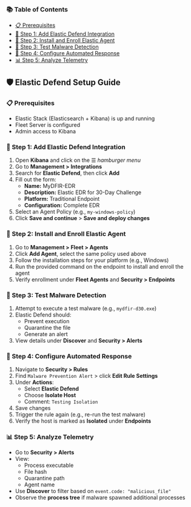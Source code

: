 <nav>
  <h3>📚 Table of Contents</h3>
  <ul>
    <li><a href="#prerequisites">📋 Prerequisites</a></li>
    <li><a href="#step-1">🔧 Step 1: Add Elastic Defend Integration</a></li>
    <li><a href="#step-2">💽 Step 2: Install and Enroll Elastic Agent</a></li>
    <li><a href="#step-3">🧪 Step 3: Test Malware Detection</a></li>
    <li><a href="#step-4">🔄 Step 4: Configure Automated Response</a></li>
    <li><a href="#step-5">📊 Step 5: Analyze Telemetry</a></li>
  </ul>
</nav>

<h2 id="elastic-defend-setup">🛡️ Elastic Defend Setup Guide</h2>

<h3 id="prerequisites">📋 Prerequisites</h3>
<ul>
  <li>Elastic Stack (Elasticsearch + Kibana) is up and running</li>
  <li>Fleet Server is configured</li>
  <li>Admin access to Kibana</li>
</ul>

<h3 id="step-1">🔧 Step 1: Add Elastic Defend Integration</h3>
<ol>
  <li>Open <strong>Kibana</strong> and click on the ☰ <em>hamburger menu</em></li>
  <li>Go to <strong>Management &gt; Integrations</strong></li>
  <li>Search for <strong>Elastic Defend</strong>, then click <strong>Add</strong></li>
  <li>
    Fill out the form:
    <ul>
      <li><strong>Name:</strong> MyDFIR-EDR</li>
      <li><strong>Description:</strong> Elastic EDR for 30-Day Challenge</li>
      <li><strong>Platform:</strong> Traditional Endpoint</li>
      <li><strong>Configuration:</strong> Complete EDR</li>
    </ul>
  </li>
  <li>Select an Agent Policy (e.g., <code>my-windows-policy</code>)</li>
  <li>Click <strong>Save and continue</strong> &gt; <strong>Save and deploy changes</strong></li>
</ol>

<h3 id="step-2">💽 Step 2: Install and Enroll Elastic Agent</h3>
<ol>
  <li>Go to <strong>Management &gt; Fleet &gt; Agents</strong></li>
  <li>Click <strong>Add Agent</strong>, select the same policy used above</li>
  <li>Follow the installation steps for your platform (e.g., Windows)</li>
  <li>Run the provided command on the endpoint to install and enroll the agent</li>
  <li>Verify enrollment under <strong>Fleet Agents</strong> and <strong>Security &gt; Endpoints</strong></li>
</ol>

<h3 id="step-3">🧪 Step 3: Test Malware Detection</h3>
<ol>
  <li>Attempt to execute a test malware (e.g., <code>mydfir-d30.exe</code>)</li>
  <li>Elastic Defend should:
    <ul>
      <li>Prevent execution</li>
      <li>Quarantine the file</li>
      <li>Generate an alert</li>
    </ul>
  </li>
  <li>View details under <strong>Discover</strong> and <strong>Security &gt; Alerts</strong></li>
</ol>

<h3 id="step-4">🔄 Step 4: Configure Automated Response</h3>
<ol>
  <li>Navigate to <strong>Security &gt; Rules</strong></li>
  <li>Find <code>Malware Prevention Alert</code> &gt; click <strong>Edit Rule Settings</strong></li>
  <li>Under <strong>Actions</strong>:
    <ul>
      <li>Select <strong>Elastic Defend</strong></li>
      <li>Choose <strong>Isolate Host</strong></li>
      <li>Comment: <code>Testing Isolation</code></li>
    </ul>
  </li>
  <li>Save changes</li>
  <li>Trigger the rule again (e.g., re-run the test malware)</li>
  <li>Verify the host is marked as <strong>Isolated</strong> under <strong>Endpoints</strong></li>
</ol>

<h3 id="step-5">📊 Step 5: Analyze Telemetry</h3>
<ul>
  <li>Go to <strong>Security &gt; Alerts</strong></li>
  <li>View:
    <ul>
      <li>Process executable</li>
      <li>File hash</li>
      <li>Quarantine path</li>
      <li>Agent name</li>
    </ul>
  </li>
  <li>Use <strong>Discover</strong> to filter based on <code>event.code: "malicious_file"</code></li>
  <li>Observe the <strong>process tree</strong> if malware spawned additional processes</li>
</ul>
